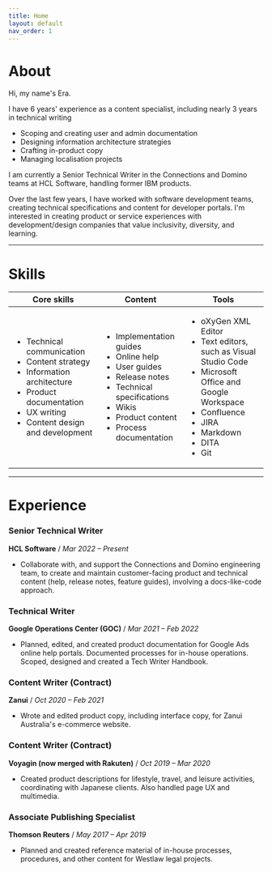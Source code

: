 ```yaml
---
title: Home
layout: default
nav_order: 1
---
```


# About

Hi, my name's Era.

I have 6 years' experience as a content specialist, including nearly 3 years in technical writing

- Scoping and creating user and admin documentation
- Designing information architecture strategies
- Crafting in-product copy
- Managing localisation projects

I am currently a Senior Technical Writer in the Connections and Domino teams at HCL Software, handling former IBM products.

Over the last few years, I have worked with software development teams, creating technical specifications and content for developer portals. I'm interested in creating product or service experiences with development/design companies that value inclusivity, diversity, and learning.

[LinkedIn]: https://www.linkedin.com/in/erikagranada/
[GitHub]: https://github.com/erikagranada

---

# Skills

|**Core skills**|**Content**|**Tools**|
|---------------|-----------|---------|
|<ul><li>Technical communication</li><li>Content strategy</li><li>Information architecture</li><li>Product documentation</li><li>UX writing</li><li>Content design and development</li></ul>|<ul><li>Implementation guides</li><li>Online help</li><li>User guides</li><li>Release notes</li><li>Technical specifications</li><li>Wikis</li><li>Product content</li><li>Process documentation</li></ul>|<ul><li>oXyGen XML Editor</li><li>Text editors, such as Visual Studio Code</li><li>Microsoft Office and Google Workspace</li><li>Confluence</li><li>JIRA</li><li>Markdown</li><li>DITA</li><li>Git</li></ul>|

---

# Experience

### Senior Technical Writer

**HCL Software** / *Mar 2022 – Present*

- Collaborate with, and support the Connections and Domino engineering team, to create and maintain customer-facing product and technical content (help, release notes, feature guides), involving a docs-like-code approach.

### Technical Writer

**Google Operations Center (GOC)** / *Mar 2021 – Feb 2022*

- Planned, edited, and created product documentation for Google Ads online help portals. Documented processes for in-house operations. Scoped, designed and created a Tech Writer Handbook.

### Content Writer (Contract)

**Zanui** / *Oct 2020 – Feb 2021*

- Wrote and edited product copy, including interface copy, for Zanui Australia's e-commerce website.

### Content Writer (Contract)

**Voyagin (now merged with Rakuten)** / *Oct 2019 – Mar 2020*

- Created product descriptions for lifestyle, travel, and leisure activities, coordinating with Japanese clients. Also handled page UX and multimedia.

### Associate Publishing Specialist

**Thomson Reuters** / *May 2017 – Apr 2019*

- Planned and created reference material of in-house processes, procedures, and other content for Westlaw legal projects.